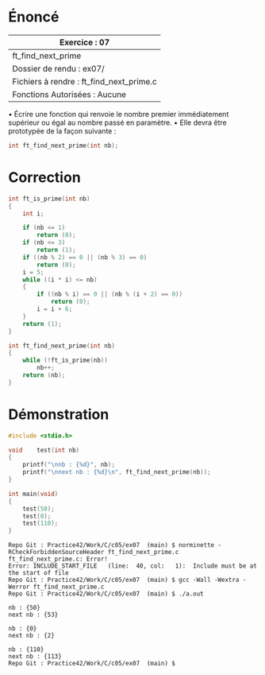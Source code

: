 # Énoncé

| Exercice : 07                            |
| ---------------------------------------- |
| ft_find_next_prime                       |
| Dossier de rendu : ex07/                 |
| Fichiers à rendre : ft_find_next_prime.c |
| Fonctions Autorisées : Aucune            |
• Écrire une fonction qui renvoie le nombre premier immédiatement supérieur ou
égal au nombre passé en paramètre.
• Elle devra être prototypée de la façon suivante :
```C
int ft_find_next_prime(int nb);
```
# Correction

```C
int	ft_is_prime(int nb)
{
	int	i;

	if (nb <= 1)
		return (0);
	if (nb <= 3)
		return (1);
	if ((nb % 2) == 0 || (nb % 3) == 0)
		return (0);
	i = 5;
	while ((i * i) <= nb)
	{
		if ((nb % i) == 0 || (nb % (i + 2) == 0))
			return (0);
		i = i + 6;
	}
	return (1);
}

int	ft_find_next_prime(int nb)
{
	while (!ft_is_prime(nb))
		nb++;
	return (nb);
}
```
# Démonstration

```C
#include <stdio.h>

void	test(int nb)
{
	printf("\nnb : {%d}", nb);
	printf("\nnext nb : {%d}\n", ft_find_next_prime(nb));
}

int	main(void)
{
	test(50);
	test(0);
	test(110);
}
```

```
Repo Git : Practice42/Work/C/c05/ex07  (main) $ norminette -RCheckForbiddenSourceHeader ft_find_next_prime.c 
ft_find_next_prime.c: Error!
Error: INCLUDE_START_FILE   (line:  40, col:   1):	Include must be at the start of file
Repo Git : Practice42/Work/C/c05/ex07  (main) $ gcc -Wall -Wextra -Werror ft_find_next_prime.c 
Repo Git : Practice42/Work/C/c05/ex07  (main) $ ./a.out 

nb : {50}
next nb : {53}

nb : {0}
next nb : {2}

nb : {110}
next nb : {113}
Repo Git : Practice42/Work/C/c05/ex07  (main) $ 
```

